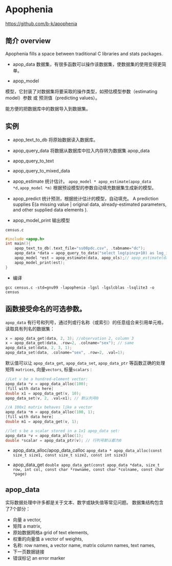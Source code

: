 # Apophenia

https://github.com/b-k/apophenia

## 简介 overview

Apophenia fills a space between traditional C libraries and stats packages.

* apop_data
数据集，有很多函数可以操作该数据集，使数据集的使用变得更简单。

* apop_model

模型，它封装了对数据集将要采取的操作类型，如预估模型参数（estimating model）参数 或 预测值（predicting values）。

能方便的把数据库中的数据导入到数据集。

## 实例

* apop_text_to_db
将原始数据读入数据库。

* apop_query_data
将数据从数据库中拉入内存转为数据集 apop_data

* apop_query_to_text
* apop_query_to_mixed_data

* apop_estimate
统计估计。
`apop_model * apop_estimate(apop_data *d,apop_model *m)`
根据预设模型的参数自动填充数据集生成新的模型。

* apop_predict
统计预测，根据统计估计的模型，自动填充。
A prediction supplies E(a missing value | original data, already-estimated parameters, and other supplied data elements ).

* apop_model_print
输出模型

`census.c`
```C
#include <apop.h>
int main(){
    apop_text_to_db(.text_file="ss08pdc.csv", .tabname="dc");
    apop_data *data = apop_query_to_data("select log(pincp+10) as log_income, agep, sex from dc where agep+ pincp+sex is not null and pincp>=0");
    apop_model *est = apop_estimate(data, apop_ols);// apop_estimate(data, apop_probit);
    apop_model_print(est);
}
```

* 编译

```shell
gcc census.c -std=gnu99 -lapophenia -lgsl -lgslcblas -lsqlite3 -o census
```

## 函数接受命名的可选参数。

`apop_data` 有行号和列号，通过列或行名称（或索引）的任意组合来引用单元格，读取具有列名的数据集：
```c
x = apop_data_get(data, 2, 3); //observation 2, column 3
x = apop_data_get(data, .row=2, .colname="sex"); // same
apop_data_set(data, 2, 3, 1);
apop_data_set(data, .colname="sex", .row=2, .val=1);
```

默认值可以让 `apop_data_get`, `apop_data_set`, `apop_data_ptr` 等函数正确的处理矩阵 `matrices`, 向量`vectors`, 标量`scalars` :
```c
//Let v be a hundred-element vector:
apop_data *v = apop_data_alloc(100);
[fill with data here]
double x1 = apop_data_get(v, 10);
apop_data_set(v, 2, .val=x1); // 默认列号0

//A 100x1 matrix behaves like a vector
apop_data *m = apop_data_alloc(100, 1);
[fill with data here]
double m1 = apop_data_get(v, 1);

//let s be a scalar stored in a 1x1 apop_data set:
apop_data *v = apop_data_alloc(1);
double *scalar = apop_data_ptr(v); // 行列号默认都为0
```

* apop_data_alloc/apop_data_calloc
`apop_data * apop_data_alloc(const size_t size1, const size_t size2, const int size3)`

* apop_data_get
`double apop_data_get(const apop_data *data, size_t row, int col, const char *rowname, const char *colname, const char *page)`

## apop_data

实际数据处理中许多都是关于文本、数字或缺失值等常见问题。
数据集结构包含了7个部分：
- 向量 a vector,
- 矩阵 a matrix,
- 原始数据网格a grid of text elements,
- 权重的向量值 a vector of weights,
- 名称: row names, a vector name, matrix column names, text names,
- 下一页数据链接
- 错误标记 an error marker


